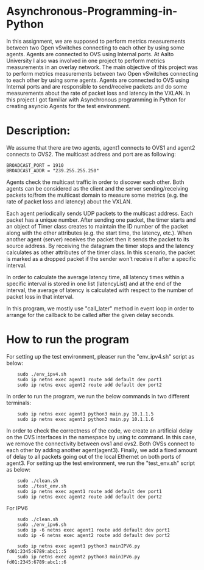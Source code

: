 # Asynchronous-Programming-in-Python
In this assignment, we are supposed to perform metrics measurements between two Open vSwitches connecting to each other by using some agents. Agents are connected to OVS using Internal ports. 
At Aalto University I also was involved in one project to perform metrics measurements in an overlay 
network. The main objective of this project was to perform metrics measurements between two Open 
vSwitches connecting to each other by using some agents. Agents are connected to OVS using Internal 
ports and are responsible to send/receive packets and do some measurements about the rate of packet 
loss and latency in the VXLAN. In this project I got familiar with Asynchronous programming in Python for 
creating asyncio Agents for the test environment.

# Description:
We assume that there are two agents, agent1 connects to OVS1 and agent2 connects to OVS2. The multicast address and port are as following:
```
BROADCAST_PORT = 1910
BROADCAST_ADDR = "239.255.255.250"
```
Agents check the multicast traffic in order to discover each other. Both agents can be considered as the client and the server sending/receiving packets to/from the multicast domain to measure some metrics (e.g. the rate of packet loss and latency) about the VXLAN.


Each agent periodically sends UDP packets to the multicast address. Each packet has a unique number. After sending one packet, the timer starts and an object of Timer class creates to maintain the ID number of the packet along with the other attributes (e.g. the start time, the latency, etc.).
When another agent (server) receives the packet then it sends the packet to its source address. By receiving the datagram the timer stops and the latency calculates as other attributes of the timer class. In this scenario, the packet is marked as a dropped packet if the sender won't receive it after a specific interval.

In order to calculate the average latency time, all latency times within a specific interval is stored in one list (latencyList) and at the end of the interval, the average of latency is calculated with respect to the number of packet loss in that interval.

In this program, we mostly use "call_later" method in event loop in order to arrange for the callback to be called after the given delay seconds.


# How to run the program
For setting up the test environment, pleaser run the "env_ipv4.sh" script as below:
```
    sudo ./env_ipv4.sh
    sudo ip netns exec agent1 route add default dev port1
    sudo ip netns exec agent2 route add default dev port2
```
In order to run the program, we run the below commands in two different terminals:
```
    sudo ip netns exec agent1 python3 main.py 10.1.1.5
    sudo ip netns exec agent2 python3 main.py 10.1.1.6
```



In order to check the correctness of the code, we create an artificial delay on the OVS interfaces in the namespace by using tc command. 
In this case, we remove the connectivity between ovs1 and ovs2. Both OVSs connect to each other by adding another agent(agent3). Finally, we add a fixed amount of delay to all packets going out of the local Ethernet on both ports of agent3.
For setting up the test environment, we run the "test_env.sh" script as below:
```
    sudo ./clean.sh
    sudo ./test_env.sh
    sudo ip netns exec agent1 route add default dev port1
    sudo ip netns exec agent2 route add default dev port2
```


For IPV6
```
    sudo ./clean.sh
    sudo ./env_ipv6.sh
    sudo ip -6 netns exec agent1 route add default dev port1
    sudo ip -6 netns exec agent2 route add default dev port2

    sudo ip netns exec agent1 python3 mainIPV6.py fd01:2345:6789:abc1::5
    sudo ip netns exec agent2 python3 mainIPV6.py fd01:2345:6789:abc1::6
```






















